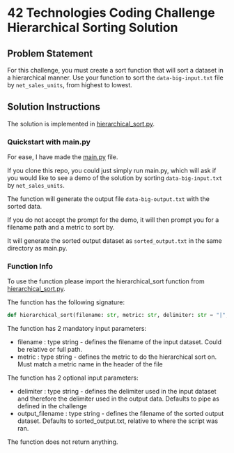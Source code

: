 # 42 Technologies Coding Challenge <br> Hierarchical Sorting Solution

## Problem Statement

For this challenge, you must create a sort function that will sort a dataset in a hierarchical manner.
Use your function to sort the `data-big-input.txt` file by `net_sales_units`, from highest to lowest.

## Solution Instructions

The solution is implemented in [hierarchical_sort.py](hierarchical_sort.py).

### Quickstart with main.py

For ease, I have made the [main.py](main.py) file. 

If you clone this repo, you could just simply run main.py, which will ask if you would like to see a demo of the solution by sorting `data-big-input.txt` by `net_sales_units`.

The function will generate the output file `data-big-output.txt` with the sorted data.

If you do not accept the prompt for the demo, it will then prompt you for a filename path and a metric to sort by. 

It will generate the sorted output dataset as `sorted_output.txt` in the same directory as main.py.

### Function Info

To use the function please import the hierarchical_sort function from [hierarchical_sort.py](hierarchical_sort.py).

The function has the following signature:
```py
def hierarchical_sort(filename: str, metric: str, delimiter: str = "|", output_filename: str = "./sorted_output.txt") -> None:
```
The function has 2 mandatory input parameters:
- filename : type string - defines the filename of the input dataset. Could be relative or full path.
- metric :  type string - defines the metric to do the hierarchical sort on. Must match a metric name in the header of the file

The function has 2 optional input parameters:
- delimiter : type string - defines the delimiter used in the input dataset and therefore the delimiter used in the output data. Defaults to pipe as defined in the challenge
- output_filename :  type string - defines the filename of the sorted output dataset. Defaults to sorted_output.txt, relative to where the script was ran. 

The function does not return anything.


